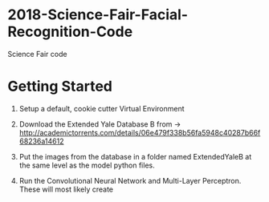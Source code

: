 # 2018-Science-Fair-Facial-Recognition-Code
Science Fair code



# Getting Started
1. Setup a default, cookie cutter Virtual Environment

2. Download the Extended Yale Database B from -> http://academictorrents.com/details/06e479f338b56fa5948c40287b66f68236a14612

3. Put the images from the database in a folder named ExtendedYaleB at the same level as the model python files.

4. Run the Convolutional Neural Network and Multi-Layer Perceptron. These will most likely create 
